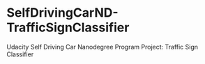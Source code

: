 # SelfDrivingCarND-TrafficSignClassifier
Udacity Self Driving Car Nanodegree Program Project: Traffic Sign Classifier
